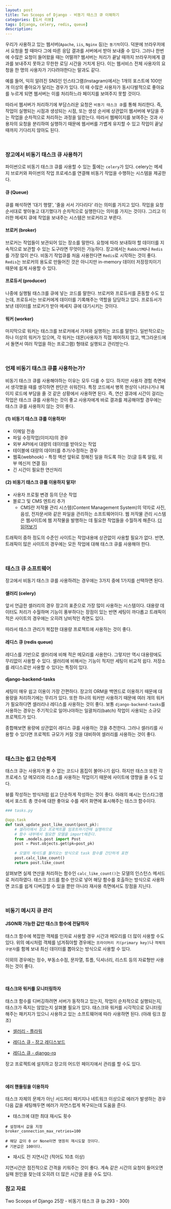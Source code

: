 ```yaml
---
layout: post
title: Two Scoops of Django - 비동기 태스크 큐 이해하기
categories: [도서 리뷰]
tags: [django, celery, redis, queue]
description: 
---
```


우리가 사용하고 있는 웹서버(`Apache`, `iis`, `Nginx` 등)는 `동기적`이다. 덕분에 브라우저에서 요청을 할 때마다 그에 따른 응답 결과를 서버에서 받아 보내줄 수 있다. 그러나 한번에 수많은 요청이 들어왔을 때는 어떨까? 웹서버는 처리가 끝날 때까지 브라우저에게 결과를 보내주지 못하고 무한한 로딩 시간을 거치게 된다. 이는 웹서비스 전체 사용자의 요청을 한 명의 사용자가 기다려야한다는 말과도 같다. 

예를 들어, 익히 알려진 SNS인 인스타그램(Instagram)에서는 1개의 포스트에 100만 개 이상의 좋아요가 달리는 경우가 있다. 이 때 수많은 사용자가 동시다발적으로 좋아요를 누르게 되면 웹서버는 이를 처리하느라 페이지를 보여주지 못할 것이다.

따라서 웹서버가 처리하기에 부담스러운 요청은 `비동기 태스크 큐`를 통해 처리한다. 즉, 작업이 실행되는 시점과 생성되는 시점, 또는 생성 순서에 상관없이 웹서버에 부담을 주는 작업을 순차적으로 처리하는 과정을 일컫는다. 따라서 웹페이지를 보여주는 것과 사용자의 요청을 분리하여 실행하기 때문에 웹서버를 가볍게 유지할 수 있고 작업이 끝날 때까지 기다리지 않아도 된다.

<br>

### 장고에서 비동기 태스크 큐 사용하기

파이썬으로 비동기 태스크 큐를 사용할 수 있는 툴에는 `celery`가 있다. celery는 메세지 브로커와 파이썬의 작업 프로세스를 연결해 비동기 작업을 수행하는 시스템을 제공한다.  

#### 큐 (Queue)

큐를 해석하면 '대기 행렬', '줄을 서서 기다리다' 라는 의미를 가지고 있다. 작업을 요청 순서대로 쌓아놓고 대기했다가 순차적으로 실행한다는 의미를 가지는 것이다. 그리고 이러한 메세지 큐에 작업을 보내주는 시스템은 브로커라고 부른다. 

#### 브로커 (broker)

브로커는 작업들이 보관되어 있는 장소를 말한다. 요청에 따라 보내줘야 할 데이터를 지속적으로 보관할 수 있는 도구라면 무엇이든 가능하다. 장고에서는 `RabbitMQ`나 `Redis`를 가장 많이 쓴다. 비동기 작업큐를 처음 사용한다면 `Redis`로 시작하는 것이 좋다. `Redis`는 브로커의 용도로 만들어진 것은 아니지만 in-memory 데이터 저장장치이기 때문에 쉽게 사용할 수 있다.

#### 프로듀서 (producer)

나중에 실행될 태스크를 큐에 넣는 코드를 말한다. 브로커와 프로듀서를 혼동할 수도 있는데, 프로듀서는 브로커에게 데이터를 기록해주는 역할을 담당하고 있다. 프로듀서가 보낸 데이터를 브로커가 받아 메세지 큐에 대기시키는 것이다. 

#### 워커 (worker)

마지막으로 워커는 태스크를 브로커에서 가져와 실행하는 코드를 말한다. 일반적으로는 하나 이상의 워커가 있으며, 각 워커는 데몬(사용자가 직접 제어하지 않고, 백그라운드에서 돌면서 여러 작업을 하는 프로그램) 형태로 실행되고 관리받는다. 


<br>

### 언제 비동기 태스크 큐를 사용하는가?

비동기 태스크 큐를 사용해야하는 이유는 모두 다를 수 있다. 하지만 사용자 경험 측면에서 생각했을 때를 생각하면 판단은 쉬워진다. 특정 코드에서 병목 현상이 나타나거나 페이지 로드에 부담을 줄 것 같은 상황에서 사용하면 된다. 즉, 연산 결과에 시간이 걸리는 작업은 태스크 큐를 사용하는 것이 좋고 사용자에게 바로 결과를 제공해야할 경우에는 태스크 큐를 사용하지 않는 것이 좋다.

#### (1) 비동기 태스크 큐를 이용하자!

- 이메일 전송
- 파일 수정작업(이미지)의 경우
- 외부 API에서 대량의 데이터를 받아오는 작업
- 테이블에 대량의 데이터를 추가/수정하는 경우
- 웹훅(webhook) - 특정 액션 앞뒤로 정해진 일을 하도록 하는 것(글 등록 알림, 외부 메신저 연결 등)
- 긴 시간이 필요한 연산처리

#### (2) 비동기 태스크 큐를 이용하지 말자!

- 사용자 프로필 변경 등의 단순 작업
- 블로그 및 CMS 엔트리 추가 
	- CMS란 저작물 관리 시스템(Content Management System)의 약자로 사진, 음성, 전자문서와 같은 파일을 관리하는 소프트웨어이다. 웹 저작물 관리 시스템은 웹사이트에 웹 저작물을 발행하는 데 필요한 작업들을 수월하게 해준다. [더 읽어보기](https://ko.wikipedia.org/wiki/%EC%A0%80%EC%9E%91%EB%AC%BC_%EA%B4%80%EB%A6%AC_%EC%8B%9C%EC%8A%A4%ED%85%9C)

트래픽이 중하 정도의 수준인 사이트는 작업내용에 상관없이 사용할 필요가 없다. 반면, 트래픽이 많은 사이트의 경우에는 모든 작업에 대해 태스크 큐를 사용해야 한다. 

<br>

### 태스크 큐 소프트웨어 

장고에서 비동기 태스크 큐를 사용하려는 경우에는 3가지 중에 1가지를 선택하면 된다. 

#### 셀러리 (celery) 

앞서 언급한 셀러리의 경우 장고의 표준으로 가장 많이 사용하는 시스템이다. 대용량 데이터도 처리가 수월하며 기능이 풍부하다는 장점이 있는 반면 세팅이 까다롭고 트래픽이 적은 사이트의 경우에는 오히려 낭비적인 측면도 있다.

따라서 태스크 관리가 복잡한 대용량 프로젝트에 사용하는 것이 좋다.

#### 레디스 큐 (redis queue)

레디스를 기반으로 셀러리에 비해 적은 메모리를 사용한다. 그렇지만 역시 대용량에도 무리없이 사용할 수 있다. 셀러리에 비해서는 기능이 적지만 세팅이 비교적 쉽다. 저장소를 레디스로만 사용할 수 있다는 특징이 있다.

#### django-backend-tasks

세팅이 매우 쉽고 이용이 가장 간편하다. 장고의 ORM을 백엔드로 이용하기 때문에 대용량을 처리하기에는 무리가 있다. 또한 하나의 워커만 사용하기 때문에 여러 개의 워커가 필요하다면 셀러리나 레디스를 사용하는 것이 좋다. 보통 `django-backend-tasks`를 사용하는 경우는 주기적으로 일어나야하는 일괄처리(batch) 작업이 사용되는 소규모 프로젝트가 있다.


종합해보면 용량에 상관없이 레디스 큐를 사용하는 것을 추천한다. 그러나 셀러리를 사용할 수 있다면 프로젝트 규모가 커질 것을 대비하여 셀러리를 사용하는 것이 좋다. 

<br>

### 태스크는 쉽고 단순하게

태스크 큐는 사용자가 볼 수 없는 코드나 몸집이 불어나기 쉽다. 하지만 태스크 또한 각 프로세스 당 메모리와 리소스를 사용하는 작업이기 때문에 사이트에 영향을 줄 수도 있다. 

뷰를 작성하는 방식처럼 쉽고 단순하게 작성하는 것이 좋다. 아래의 예시는 인스타그램에서 포스트 총 갯수에 대한 좋아요 수를 세어 화면에 표시해주는 태스크 함수이다. 

```python
### tasks.py

@app.task
def task_update_post_like_count(post_pk):
    # 셀러리에서 장고 프로젝트를 임포트하기전에 실행하므로
    # 함수 내부에서 필요한 모델을 import해준다.
    from .models.post import Post
    post = Post.objects.get(pk=post_pk)
    
    # 모델의 메서드를 불러오는 방식으로 task 함수를 간단하게 표현
    post.calc_like_count()
    return post.like_count
```

살펴보면 실제 연산을 처리하는 함수인 `calc_like_count()`는 모델의 인스턴스 메서드로 처리하였다. 태스크 코드를 함수 안으로 넣어 해당 함수를 호출하는 방식으로 사용하면 코드를 쉽게 디버깅할 수 있을 뿐만 아니라 재사용 측면에서도 장점을 지닌다.

<br>

### 비동기 메시지 큐 관리

#### JSON화 가능한 값만 태스크 함수에 전달하자

태스크 함수에 복잡한 객체를 인자로 사용할 경우 시간과 메모리를 더 많이 사용할 수도 있다. 위의 예시처럼 객체를 넘겨줘야할 경우에는 `프라이머리 키(primary key)`나 `객체의 구분자`를 함께 보내 최신 데이터를 뽑아오는 방식으로 사용할 수 있다. 

이외의 경우에는 정수, 부동소수점, 문자열, 튜플, 딕셔너리, 리스트 등의 자료형만 사용하는 것이 좋다.

<br>

#### 태스크와 워커를 모니터링하자

태스크 함수를 디버깅하려면 서버가 동작하고 있는지, 작업이 순차적으로 실행되는지, 태스크가 죽지는 않았는지 살펴볼 필요가 있다. 태스크와 워커를 시각적으로 모니터링 해주는 패키지가 있으니 사용하고 있는 소프트웨어에 따라 사용하면 된다. (아래 링크 참조)

- [셀러리 - 플라워](https://pypi.python.org/pypi/flower)

- [레디스 큐 - 장고 레디스보드](https://pypi.python.org/pypi/django-redisboard)

- [레디스 큐 - django-rq](https://pypi.python.org/pypi/django-rq)

장고 프로젝트에 설치하고 장고의 어드민 페이지에서 관리를 할 수도 있다.  

<br>

#### 에러 핸들링을 이용하자

태스크 자체의 문제가 아닌 서드파티 패키지나 네트워크 이상으로 에러가 발생하는 경우 다음 값을 세팅해두면 에러가 자연스럽게 복구되는데 도움을 준다.

- 태스크에 대한 최대 재시도 횟수

```
# 설정에서 값을 지정
broker_connection_max_retries=100

# 해당 값이 0 or None이면 영원히 재시도할 것이다.
# 기본값은 100이다.
```

- 재시도 전 지연시간 (적어도 10초 이상)

지연시간은 점진적으로 간격을 키워주는 것이 좋다. 계속 같은 시간의 요청이 들어오면 실패 원인을 찾는데 오히려 더 많은 시간을 쏟을 수도 있다.


### 참고 자료

Two Scoops of Django 25장 - 비동기 태스크 큐 (p.293 - 300)
